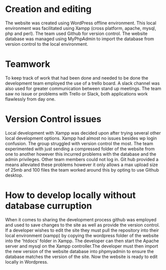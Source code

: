# Creation and editing

The website was created using WordPress offline environment. This local environment was facilitated using Xampp  (cross platform, apache, mysql, php and perl).  The team used Github for version control. The website database was managed using MyPhpAdmin to import the database from version control to the local environment. 

# Teamwork

To keep track of work that had been done and needed to be done the development team employed the use of a trello board. A slack channel was also used for greater communication between stand up meetings.
The team saw no issue or problems with Trello or Slack, both applications work flawlessly from day one.

# Version Control issues

Local development with Xampp was decided upon after trying several other local development options. Xampp had almost no issues besides wp login confusion. The group struggled with version control the most. The team experimented with just sending a compressed folder of the website from one to another however this incurred problems with the database and the admin privileges. Other team members could not log in. Git hub provided a means alleviated these problems however it only allows a max upload size of 25mb and 100 files the team worked around this by opting to use Github desktop. 

# How to develop locally without database curruption

When it comes to sharing the development process github was employed and used to save changes to the site as well as provide the version control. If a developer wishes to edit the site they must pull the repository into their local environment (xampp) by copying the wordpress folder of the website into the 'htdocs' folder in Xampp.  The developer can then start the Apache server and mysql on the Xampp controller.The developer must then import the new version of the website database into phpmyadmin to ensure the database matches the version of the site. Now the website is ready to edit locally in Wordpress. 